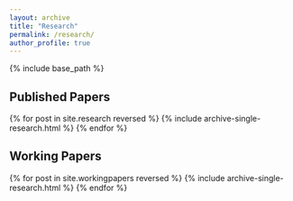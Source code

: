 ```yaml
---
layout: archive
title: "Research"
permalink: /research/
author_profile: true
---
```


{% include base_path %}

## Published Papers

{% for post in site.research reversed %}
  {% include archive-single-research.html %}
{% endfor %}

## Working Papers

{% for post in site.workingpapers reversed %}
  {% include archive-single-research.html %}
{% endfor %}